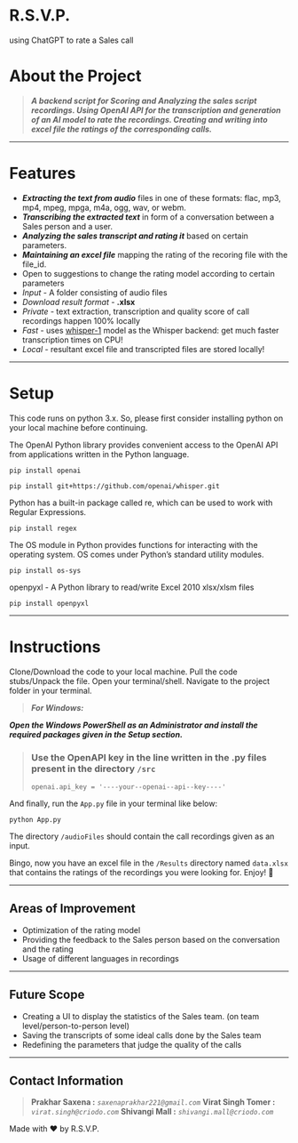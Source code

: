# R.S.V.P.
using ChatGPT to rate a Sales call

# About the Project

> ***A backend script for Scoring and Analyzing the sales script recordings.
> Using OpenAI API for the transcription and generation of an AI model to rate the recordings.
> Creating and writing into excel file the ratings of the corresponding calls.***

------------------

# Features

+ ***Extracting the text from audio*** files in one of these formats: flac, mp3, mp4, mpeg, mpga, m4a, ogg, wav, or webm.
+ ***Transcribing the extracted text*** in form of a conversation between a Sales person and a user.
+ ***Analyzing the sales transcript and rating it*** based on certain parameters.
+ ***Maintaining an excel file*** mapping the rating of the recoring file with the file_id.
+ Open to suggestions to change the rating model according to certain parameters 
+ *Input -* A folder consisting of audio files
+ *Download result format -* **.xlsx**
+ *Private -* text extraction, transcription and quality score of call recordings happen 100% locally
+ *Fast -* uses [whisper-1](https://github.com/openai/whisper) model as the Whisper backend: get much faster transcription times on CPU!
+ *Local -* resultant excel file and transcripted files are stored locally!

------------------

# Setup

This code runs on python 3.x. So, please first consider installing python on your local machine before continuing.

The OpenAI Python library provides convenient access to the OpenAI API from applications written in the Python language.

```
pip install openai
```

```
pip install git+https://github.com/openai/whisper.git
```

Python has a built-in package called re, which can be used to work with Regular Expressions.

```
pip install regex
```

The OS module in Python provides functions for interacting with the operating system. OS comes under Python’s standard utility modules. 

```
pip install os-sys
```

 openpyxl - A Python library to read/write Excel 2010 xlsx/xlsm files

```
pip install openpyxl
```

------------------

# Instructions

Clone/Download the code to your local machine. Pull the code stubs/Unpack the file. Open your terminal/shell. Navigate to the project folder in your terminal.

> ***For Windows:*** 

***Open the Windows PowerShell as an Administrator and install the required packages given in the Setup section.*** 

> ### Use the OpenAPI key in the line written in the .py files present in the directory `/src`
>
>```
>openai.api_key = '----your--openai--api--key----'
>```

And finally, run the `App.py` file in your terminal like below:

```
python App.py
```

The directory `/audioFiles` should contain the call recordings given as an input.

Bingo, now you have an excel file in the `/Results` directory named `data.xlsx` that contains the ratings of the recordings you were looking for. Enjoy! :tada:


------------------


## Areas of Improvement

+ Optimization of the rating model
+ Providing the feedback to the Sales person based on the conversation and the rating
+ Usage of different languages in recordings

------------------
  

## Future Scope

+ Creating a UI to display the statistics of the Sales team. (on team level/person-to-person level)
+ Saving the transcripts of some ideal calls done by the Sales team
+ Redefining the parameters that judge the quality of the calls

------------------


## Contact Information

> **Prakhar Saxena :** *`saxenaprakhar221@gmail.com`*
> **Virat Singh Tomer :** *`virat.singh@criodo.com`*
> **Shivangi Mall :** *`shivangi.mall@criodo.com`*


Made with :heart: by R.S.V.P.
